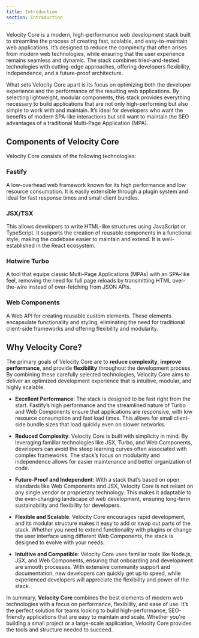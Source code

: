 ```yaml
---
title: Introduction
section: Introduction
---
```


Velocity Core is a modern, high-performance web development stack built to streamline the process of creating fast, scalable, and easy-to-maintain web applications. It’s designed to reduce the complexity that often arises from modern web technologies, while ensuring that the user experience remains seamless and dynamic. The stack combines tried-and-tested technologies with cutting-edge approaches, offering developers flexibility, independence, and a future-proof architecture.

What sets Velocity Core apart is its focus on optimizing both the developer experience and the performance of the resulting web applications. By selecting lightweight, modular components, this stack provides everything necessary to build applications that are not only high-performing but also simple to work with and maintain. It’s ideal for developers who want the benefits of modern SPA-like interactions but still want to maintain the SEO advantages of a traditional Multi-Page Application (MPA).

## Components of Velocity Core

Velocity Core consists of the following technologies:

### Fastify

A low-overhead web framework known for its high performance and low resource consumption. It is easily extensible through a plugin system and ideal for fast response times and small client bundles.

### JSX/TSX

This allows developers to write HTML-like structures using JavaScript or TypeScript. It supports the creation of reusable components in a functional style, making the codebase easier to maintain and extend. It is well-established in the React ecosystem.

### Hotwire Turbo

A tool that equips classic Multi-Page Applications (MPAs) with an SPA-like feel, removing the need for full page reloads by transmitting HTML over-the-wire instead of over-fetching from JSON APIs.

### Web Components

A Web API for creating reusable custom elements. These elements encapsulate functionality and styling, eliminating the need for traditional client-side frameworks and offering flexibility and modularity.

## Why Velocity Core?

The primary goals of Velocity Core are to **reduce complexity**, **improve performance**, and provide **flexibility** throughout the development process. By combining these carefully selected technologies, Velocity Core aims to deliver an optimized development experience that is intuitive, modular, and highly scalable.

- **Excellent Performance**: The stack is designed to be fast right from the start. Fastify’s high performance and the streamlined nature of Turbo and Web Components ensure that applications are responsive, with low resource consumption and fast load times. This allows for small client-side bundle sizes that load quickly even on slower networks.

- **Reduced Complexity**: Velocity Core is built with simplicity in mind. By leveraging familiar technologies like JSX, Turbo, and Web Components, developers can avoid the steep learning curves often associated with complex frameworks. The stack’s focus on modularity and independence allows for easier maintenance and better organization of code.

- **Future-Proof and Independent**: With a stack that’s based on open standards like Web Components and JSX, Velocity Core is not reliant on any single vendor or proprietary technology. This makes it adaptable to the ever-changing landscape of web development, ensuring long-term sustainability and flexibility for developers.

- **Flexible and Scalable**: Velocity Core encourages rapid development, and its modular structure makes it easy to add or swap out parts of the stack. Whether you need to extend functionality with plugins or change the user interface using different Web Components, the stack is designed to evolve with your needs.

- **Intuitive and Compatible**: Velocity Core uses familiar tools like Node.js, JSX, and Web Components, ensuring that onboarding and development are smooth processes. With extensive community support and documentation, new developers can quickly get up to speed, while experienced developers will appreciate the flexibility and power of the stack.

In summary, **Velocity Core** combines the best elements of modern web technologies with a focus on performance, flexibility, and ease of use. It’s the perfect solution for teams looking to build high-performance, SEO-friendly applications that are easy to maintain and scale. Whether you're building a small project or a large-scale application, Velocity Core provides the tools and structure needed to succeed.
